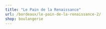 ```yaml
---
title: "Le Pain de la Renaissance"
url: /bordeaux/le-pain-de-la-renaissance-2/
shop: boulangerie
---
```


